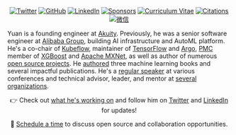 <p align="center">
	<a href="https://twitter.com/TerryTangYuan"><img src="imgs/twitter.svg" alt="Twitter"></a>
	<a href="https://github.com/terrytangyuan"><img src="imgs/github.svg" alt="GitHub"></a>
	<a href="https://www.linkedin.com/in/terrytangyuan"><img src="imgs/linkedin.svg" alt="LinkedIn"></a>
	<a href="https://github.com/sponsors/terrytangyuan"><img src="imgs/sponsors.svg" alt="Sponsors"></a>
	<a href="https://terrytangyuan.github.io/cv.html"><img src="imgs/cv.svg" alt="Curriculum Vitae"></a>
	<a href="https://scholar.google.com/citations?user=2GYttqUAAAAJ&hl=en"><img src="imgs/citations.svg" alt="Citations"></a>
	<a href="https://raw.githubusercontent.com/terrytangyuan/terrytangyuan/master/imgs/wechat-qr-code.png"><img src="imgs/wechat.svg" alt="微信"></a>
</p>



Yuan is a founding engineer at [Akuity](https://akuity.io/). Previously, he was a senior software engineer at [Alibaba Group](https://www.alibabagroup.com/), building AI infrastructure and AutoML platform. He's a co-chair of [Kubeflow](https://github.com/kubeflow), maintainer of [TensorFlow](https://github.com/tensorflow/tensorflow) and [Argo](https://github.com/argoproj/argo-workflows), [PMC](https://www.apache.org/foundation/glossary.html#PMC) member of [XGBoost](https://github.com/dmlc/xgboost) and [Apache MXNet](https://github.com/apache/mxnet), as well as author of numerous [open source projects](https://github.com/sponsors/terrytangyuan). He [authored](https://terrytangyuan.github.io/cv#publications) three machine learning books and several impactful publications. He's a [regular speaker](https://terrytangyuan.github.io/cv#talks) at various conferences and technical advisor, leader, and mentor at [several organizations](https://terrytangyuan.github.io/cv#services). 

<p align="center">👉 Check out
	<a href="https://github.com/sponsors/terrytangyuan">what he's working on</a> and follow him on <a href="https://twitter.com/TerryTangYuan">Twitter</a> and <a href="https://www.linkedin.com/in/terrytangyuan">LinkedIn</a> for updates!
</p>
<p align="center">🔔 <a href="https://calendly.com/chat-with-terry/">Schedule a time</a> to discuss open source and collaboration opportunities.</p>
